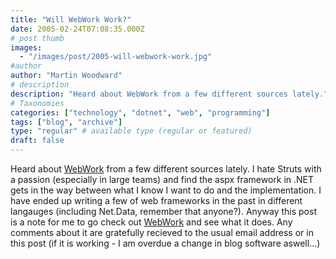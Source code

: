 ```yaml
---
title: "Will WebWork Work?"
date: 2005-02-24T07:08:35.000Z
# post thumb
images:
  - "/images/post/2005-will-webwork-work.jpg"
#author
author: "Martin Woodward"
# description
description: "Heard about WebWork from a few different sources lately."
# Taxonomies
categories: ["technology", "dotnet", "web", "programming"]
tags: ["blog", "archive"]
type: "regular" # available type (regular or featured)
draft: false
---
```

Heard about [WebWork](http://www.opensymphony.com/webwork_old/) from a few different sources lately.  I hate Struts with a passion (especially in large teams) and find the aspx framework in .NET gets in the way between what I know I want to do and the implementation.  I have ended up writing a few of web frameworks in the past in different langauges (including Net.Data, remember that anyone?).  Anyway this post is a note for me to go check out [WebWork](http://www.opensymphony.com/webwork_old/) and see what it does.  Any comments about it are gratefully recieved to the usual email address or in this post (if it is working - I am overdue a change in blog software aswell...)
